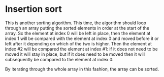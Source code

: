 # Insertion sort

This is another sorting algorithm. This time, the algorithm should loop through an array putting the sorted elements in order at the start of the array. So the element at index 0 will be left in place, then the element at index 1 will be compared with the element at index 0 and moved before it or left after it depending on which of the two is higher. Then the element at index #2 will be compared the element at index #1: if it does not need to be moved it will stay in place, but if it does need to be moved then it will subsequently be compared to the element at index 0.

By iterating through the whole array in this fashion, the array can be sorted.
